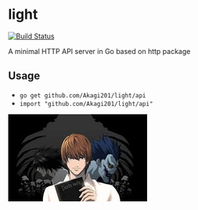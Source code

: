 # light

[![Build Status](https://travis-ci.org/Akagi201/light.svg?branch=master)](https://travis-ci.org/Akagi201/light)

A minimal HTTP API server in Go based on http package

## Usage

* `go get github.com/Akagi201/light/api`
* `import "github.com/Akagi201/light/api"`

![light](assets/light.jpeg)
